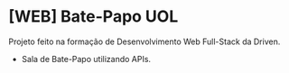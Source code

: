 # [WEB] Bate-Papo UOL
Projeto feito na formação de Desenvolvimento Web Full-Stack da Driven.
- Sala de Bate-Papo utilizando APIs.
